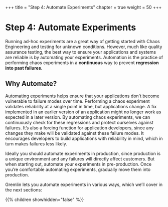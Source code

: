 +++
title = "Step 4: Automate Experiments"
chapter = true
weight = 50
+++

# Step 4: Automate Experiments

Running ad-hoc experiments are a great way of getting started with Chaos Engineering and testing for unknown conditions. However, much like quality assurance testing, the best way to ensure your applications and systems are reliable is by automating your experiments. Automation is the practice of performing chaos experiments in a **continuous** way to prevent **regression into past failures.**

## Why Automate?

Automating experiments helps ensure that your applications don’t become vulnerable to failure modes over time. Performing a chaos experiment validates reliability at a single point in time, but applications change. A fix implemented in an earlier version of an application might no longer work as expected in a later version. By automating chaos experiments, we can continuously check for these regressions and protect ourselves against failures. It’s also a forcing function for application developers, since any changes they make will be validated against these failure modes. It encourages developers to build applications with reliability in mind, which in turn makes failures less likely.

Ideally you should automate experiments in production, since production is a unique environment and any failures will directly affect customers. But when starting out, automate your experiments in pre-production. Once you’re comfortable automating experiments, gradually move them into production.

Gremlin lets you automate experiments in various ways, which we’ll cover in the next sections:

{{% children showhidden="false" %}}
